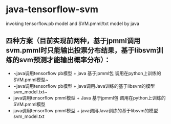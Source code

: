 # java-tensorflow-svm
invoking tensorflow.pb model and SVM.pmml/txt model by java
## 四种方案（目前实现前两种，基于jpmml调用svm.pmml时只能输出投票分布结果，基于libsvm训练的svm预测才能输出概率分布）：
   * ~java调用tensorflow pb模型 + java 基于jpmml包 调用在python上训练的SVM.pmml模型~
   * ~java调用tensorflow pb模型 + java调用Java训练的基于libsvm的模型 svm_model.txt~
   * java调用tensorflow pmml模型 + Java 基于jpmml包 调用在python上训练的SVM.pmml模型
   * java调用tensorflow pmml模型 + java调用Java训练的基于libsvm的模型 svm_model.txt
